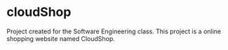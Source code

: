 # cloudShop

Project created for the Software Engineering class. This project is a online shopping website named CloudShop.
